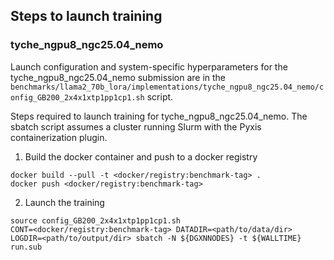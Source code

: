 ## Steps to launch training

### tyche_ngpu8_ngc25.04_nemo

Launch configuration and system-specific hyperparameters for the
tyche_ngpu8_ngc25.04_nemo submission are in the
`benchmarks/llama2_70b_lora/implementations/tyche_ngpu8_ngc25.04_nemo/config_GB200_2x4x1xtp1pp1cp1.sh` script.

Steps required to launch training for tyche_ngpu8_ngc25.04_nemo.  The sbatch
script assumes a cluster running Slurm with the Pyxis containerization plugin.

1. Build the docker container and push to a docker registry

```
docker build --pull -t <docker/registry:benchmark-tag> .
docker push <docker/registry:benchmark-tag>
```

2. Launch the training
```
source config_GB200_2x4x1xtp1pp1cp1.sh
CONT=<docker/registry:benchmark-tag> DATADIR=<path/to/data/dir> LOGDIR=<path/to/output/dir> sbatch -N ${DGXNNODES} -t ${WALLTIME} run.sub
```
